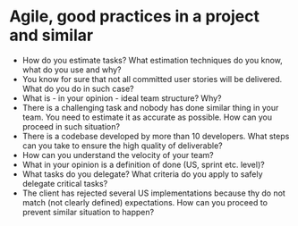 # Agile, good practices in a project and similar
- How do you estimate tasks? What estimation techniques do you know, what do you use and why?
- You know for sure that not all committed user stories will be delivered. What do you do in such case?
- What is - in your opinion - ideal team structure? Why?
- There is a challenging task and nobody has done similar thing in your team. You need to estimate it as accurate as possible. How can you proceed in such situation?
- There is a codebase developed by more than 10 developers. What steps can you take to ensure the high quality of deliverable?
- How can you understand the velocity of your team?
- What in your opinion is a definition of done (US, sprint etc. level)?
- What tasks do you delegate? What criteria do you apply to safely delegate critical tasks?
- The client has rejected several US implementations because thy do not match (not clearly defined) expectations. How can you proceed to prevent similar situation to happen?
